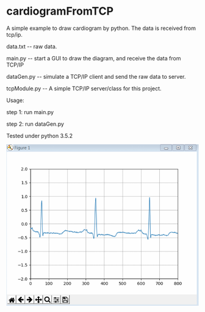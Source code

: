 # cardiogramFromTCP
A simple example to draw cardiogram by python. The data is received from tcp/ip.


data.txt -- raw data.

main.py -- start a GUI to draw the diagram, and receive the data from TCP/IP

dataGen.py -- simulate a TCP/IP client and send the raw data to server.

tcpModule.py -- A simple TCP/IP server/class for this project.


Usage:

step 1: run main.py

step 2: run dataGen.py


Tested under python 3.5.2

![Example](https://github.com/crazyskady/cardiogramFromTCP/blob/master/example.gif)
